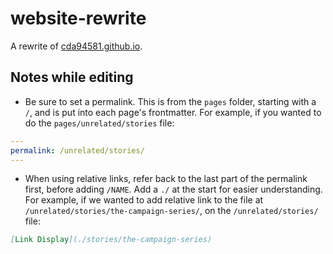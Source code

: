 # website-rewrite
A rewrite of [cda94581.github.io](https://cda94581.github.io).

## Notes while editing
- Be sure to set a permalink. This is from the `pages` folder, starting with a `/`, and is put into each page's frontmatter. For example, if you wanted to do the `pages/unrelated/stories` file:
```yml
---
permalink: /unrelated/stories/
---
```
- When using relative links, refer back to the last part of the permalink first, before adding `/NAME`. Add a `./` at the start for easier understanding. For example, if we wanted to add relative link to the file at `/unrelated/stories/the-campaign-series/`, on the `/unrelated/stories/` file:
```md
[Link Display](./stories/the-campaign-series)
```